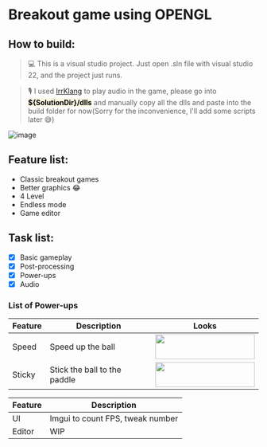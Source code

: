 # Breakout game using OPENGL

## How to build:

> 💻 This is a visual studio project. Just open .sln file with visual studio 22, and the project just runs.

> 🎙 I used [IrrKlang](https://www.ambiera.com/irrklang/) to play audio in the game, please go into <mark style="background-color:rgb(252, 248, 227);">**${SolutionDir}/dlls**</mark> and manually copy all the dlls and paste into the build folder for now(Sorry for the inconvenience, I'll add some scripts later 😅)

![image](https://github.com/quangcrazymen/Breakout-Game-OpenGL/assets/80439365/f59c5be7-d42c-4d8b-ab2a-4b0836220162)

## Feature list:

- Classic breakout games
- Better graphics :joy:
- 4 Level
- Endless mode
- Game editor

## Task list:

- [x] Basic gameplay
- [x] Post-processing
- [x] Power-ups
- [x] Audio

### List of Power-ups

| Feature | Description                  | Looks |
| ------- | ---------------------------- | ----|
| Speed   | Speed up the ball            |<img width="200" height="50" src="https://github.com/quangcrazymen/Breakout-Game-OpenGL/assets/80439365/6d87aab6-9340-4955-8ef7-8c185b0af22f">|
| Sticky  | Stick the ball to the paddle | <img width="200" height="50" src="https://github.com/quangcrazymen/Breakout-Game-OpenGL/assets/80439365/ad8b47c4-d3ed-4fe4-ab60-89938986b34e">      |


| Feature | Description                      |
| ------- | -------------------------------- |
| UI      | Imgui to count FPS, tweak number |
| Editor  | WIP                              |
